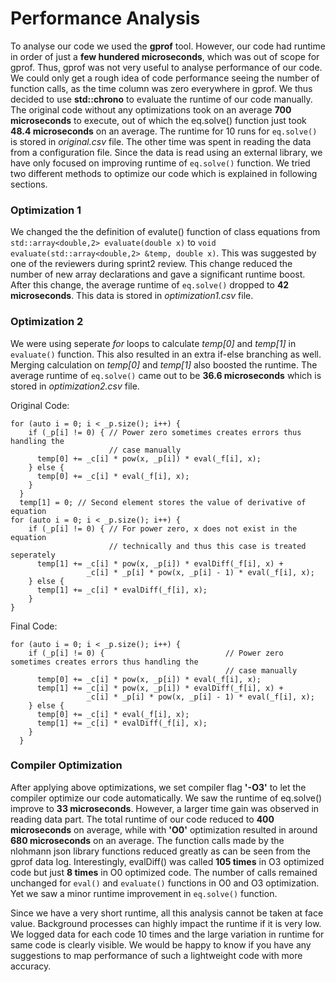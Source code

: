 # Performance Analysis

To analyse our code we used the **gprof** tool. However, our code had runtime in order of just a **few hundered microseconds**, which was out of scope for gprof. Thus, gprof was not very useful to analyse performance of our code. We could only get a rough idea of code performance seeing the number of function calls, as the time column was zero everywhere in gprof. We thus decided to use **std::chrono** to evaluate the runtime of our code manually. The original code without any optimizations took on an average **700 microseconds** to execute, out of which the eq.solve() function just took **48.4 microseconds** on an average. The runtime for 10 runs for `eq.solve()` is stored in _original.csv_ file. The other time was spent in reading the data from a configuration file. Since the data is read using an external library, we have only focused on improving runtime of `eq.solve()` function. We tried two different methods to optimize our code which is explained in following sections.

### Optimization 1
We changed the the definition of evalute() function of class equations from `std::array<double,2> evaluate(double x)` to `void evaluate(std::array<double,2> &temp, double x)`. This was suggested by one of the reviewers during sprint2 review. This change reduced the number of new array declarations and gave a significant runtime boost. After this change, the average runtime of `eq.solve()` dropped to **42 microseconds**. This data is stored in _optimization1.csv_ file.

### Optimization 2
We were using seperate _for_ loops to calculate _temp[0]_ and _temp[1]_ in `evaluate()` function. This also resulted in an extra if-else branching as well. Merging calculation on _temp[0]_ and _temp[1]_ also boosted the runtime. The average runtime of `eq.solve()` came out to be **36.6 microseconds** which is stored in _optimization2.csv_ file.

Original Code:

```
for (auto i = 0; i < _p.size(); i++) {
    if (_p[i] != 0) { // Power zero sometimes creates errors thus handling the
                      // case manually
      temp[0] += _c[i] * pow(x, _p[i]) * eval(_f[i], x);
    } else {
      temp[0] += _c[i] * eval(_f[i], x);
    }
  }
  temp[1] = 0; // Second element stores the value of derivative of equation
for (auto i = 0; i < _p.size(); i++) {
    if (_p[i] != 0) { // For power zero, x does not exist in the equation
                      // technically and thus this case is treated seperately
      temp[1] += _c[i] * pow(x, _p[i]) * evalDiff(_f[i], x) +
                 _c[i] * _p[i] * pow(x, _p[i] - 1) * eval(_f[i], x);
    } else {
      temp[1] += _c[i] * evalDiff(_f[i], x);
    }
}
```
Final Code:

```
for (auto i = 0; i < _p.size(); i++) {
    if (_p[i] != 0) {                           // Power zero sometimes creates errors thus handling the
                                                // case manually
      temp[0] += _c[i] * pow(x, _p[i]) * eval(_f[i], x);
      temp[1] += _c[i] * pow(x, _p[i]) * evalDiff(_f[i], x) +
                 _c[i] * _p[i] * pow(x, _p[i] - 1) * eval(_f[i], x);
    } else {
      temp[0] += _c[i] * eval(_f[i], x);
      temp[1] += _c[i] * evalDiff(_f[i], x);
    }
  }
```

### Compiler Optimization
After applying above optimizations, we set compiler flag **'-O3'** to let the compiler optimize our code automatically. We saw the runtime of eq.solve() improve to **33 microseconds**. However, a larger time gain was observed in reading data part. The total runtime of our code reduced to **400 microseconds** on average, while with **'O0'** optimization resulted in around **680 microseconds** on an average. The function calls made by the nlohmann json library functions reduced greatly as can be seen from the gprof data log. Interestingly, evalDiff() was called **105 times** in O3 optimized code but just **8 times** in O0 optimized code. The number of calls remained unchanged for `eval()` and `evaluate()` functions in O0 and O3 optimization. Yet we saw a minor runtime improvement in `eq.solve()` function.

Since we have a very short runtime, all this analysis cannot be taken at face value. Background processes can highly impact the runtime if it is very low. We logged data for each code 10 times and the large variation in runtime for same code is clearly visible. We would be happy to know if you have any suggestions to map performance of such a lightweight code with more accuracy.

